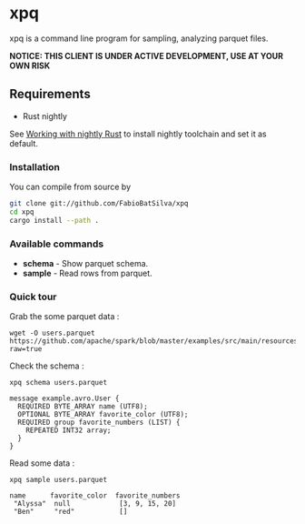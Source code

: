 # xpq
xpq is a command line program for sampling, analyzing parquet files.

**NOTICE: THIS CLIENT IS UNDER ACTIVE DEVELOPMENT, USE AT YOUR OWN RISK**

## Requirements
- Rust nightly

See [Working with nightly Rust](https://github.com/rust-lang-nursery/rustup.rs/blob/master/README.md#working-with-nightly-rust)
to install nightly toolchain and set it as default.

### Installation
You can compile from source by

```bash
git clone git://github.com/FabioBatSilva/xpq
cd xpq
cargo install --path .
```

### Available commands

* **schema** - Show parquet schema.
* **sample** - Read rows from parquet.

### Quick tour

Grab the some parquet data :

```
wget -O users.parquet https://github.com/apache/spark/blob/master/examples/src/main/resources/users.parquet?raw=true

```

Check the schema :
```
xpq schema users.parquet

message example.avro.User {
  REQUIRED BYTE_ARRAY name (UTF8);
  OPTIONAL BYTE_ARRAY favorite_color (UTF8);
  REQUIRED group favorite_numbers (LIST) {
    REPEATED INT32 array;
  }
}
```

Read some data :
```
xpq sample users.parquet

name      favorite_color  favorite_numbers
 "Alyssa"  null            [3, 9, 15, 20]
 "Ben"     "red"           []
```
